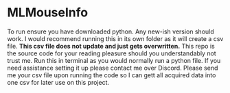 # MLMouseInfo
To run ensure you have downloaded python. Any new-ish version should work. I would recommend running this in its own folder as it will create a csv file. __**This csv file does not update and just gets overwritten.**__
This repo is the source code for your reading pleasure should you understandably not trust me. Run this in terminal as you would normally run a python file. If you need assistance setting it up please contact me over Discord.
Please send me your csv file upon running the code so I can gett all acquired data into one csv for later use on this project.
